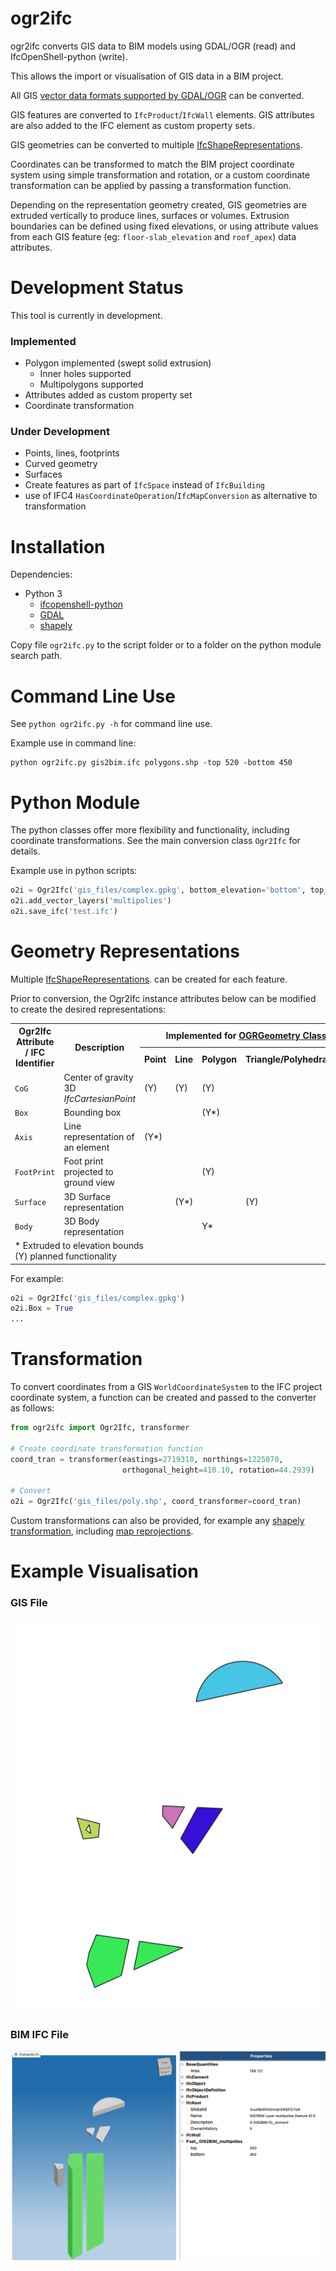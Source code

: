 # ogr2ifc
ogr2ifc converts GIS data to BIM models using GDAL/OGR (read) 
and IfcOpenShell-python (write).

This allows the import or visualisation of GIS data in a BIM project.

All GIS [vector data formats supported by GDAL/OGR](https://gdal.org/drivers/vector/index.html) can be converted.

GIS features are converted to `IfcProduct`/`IfcWall` elements. 
GIS attributes are also added to the IFC element as custom property sets.

GIS geometries can be converted to multiple 
[IfcShapeRepresentations](https://standards.buildingsmart.org/IFC/DEV/IFC4_3/RC1/HTML/schema/ifcrepresentationresource/lexical/ifcshaperepresentation.htm).

Coordinates can be transformed to match the BIM project coordinate system using simple transformation and rotation, or a 
custom coordinate transformation can be applied by passing a transformation function.

Depending on the representation geometry created, GIS geometries are extruded vertically to produce lines, surfaces or volumes.
Extrusion boundaries can be defined using fixed elevations, or using attribute values from each GIS feature 
(eg: `floor-slab_elevation` and `roof_apex`) data attributes.

# Development Status
This tool is currently in development.

### Implemented
* Polygon implemented (swept solid extrusion)
  * Inner holes supported
  * Multipolygons supported
* Attributes added as custom property set
* Coordinate transformation
  
### Under Development
* Points, lines, footprints
* Curved geometry
* Surfaces
* Create features as part of `IfcSpace` instead of `IfcBuilding`
* use of IFC4 `HasCoordinateOperation`/`IfcMapConversion` as alternative to transformation

# Installation
Dependencies:
* Python 3
  * [ifcopenshell-python](http://ifcopenshell.org/python)
  * [GDAL](https://pypi.org/project/GDAL/)
  * [shapely](https://shapely.readthedocs.io/en/stable/manual.html)

Copy file `ogr2ifc.py` to the script folder or to a folder on the python module search path. 

# Command Line Use
See `python ogr2ifc.py -h` for command line use.

Example use in command line:
```
python ogr2ifc.py gis2bim.ifc polygons.shp -top 520 -bottom 450
```

# Python Module
The python classes offer more flexibility and functionality, including coordinate transformations.
See the main conversion class `Ogr2Ifc` for details.

Example use in python scripts:
```python
o2i = Ogr2Ifc('gis_files/complex.gpkg', bottom_elevation='bottom', top_elevation='top')
o2i.add_vector_layers('multipolies')
o2i.save_ifc('test.ifc')
```

# Geometry Representations
Multiple [IfcShapeRepresentations](https://standards.buildingsmart.org/IFC/DEV/IFC4_3/RC1/HTML/schema/ifcrepresentationresource/lexical/ifcshaperepresentation.htm).
 can be created for each feature.

Prior to conversion, the Ogr2Ifc instance attributes below can be modified to 
create the desired representations:

<table>
  <tr>
    <th rowspan="2">Ogr2Ifc Attribute / IFC Identifier</th>
    <th rowspan="2">Description</th>
    <th colspan="4">Implemented for <a href="https://gdal.org/doxygen/classOGRGeometry.html">OGRGeometry Class</a></th>
  </tr>
  <tr><th>Point</th><th>Line</th><th>Polygon</th><th>Triangle/Polyhedral/TIN</th></tr>
  <tr>
    <td><code>CoG</code></td>
    <td>Center of gravity<br>3D <em>IfcCartesianPoint</em></td>
    <td>(Y)</td><td>(Y)</td><td>(Y)</td><td>&nbsp;</td>
  </tr>
  <tr>
    <td><code>Box</code></td>
    <td>Bounding box</td>
  <td>&nbsp;</td><td>&nbsp;</td><td>(Y*)</td><td>&nbsp;</td>
  </tr>
  <tr>
    <td><code>Axis</code></td>
    <td>Line representation of an element</td>
  <td>(Y*)</td><td>&nbsp;</td><td>&nbsp;</td><td>&nbsp;</td>
  </tr>
  <tr>
    <td><code>FootPrint</code></td>
    <td>Foot print projected to ground view</td>
  <td>&nbsp;</td><td>&nbsp;</td><td>(Y)</td><td>&nbsp;</td>
  </tr> 
  <tr>
    <td><code>Surface</code></td>
    <td>3D Surface representation</td>
  <td>&nbsp;</td><td>(Y*)</td><td>&nbsp;</td><td>(Y)</td>
  </tr> 
  <tr>
    <td><code>Body</code></td>
    <td>3D Body representation</td>
  <td>&nbsp;</td><td>&nbsp;</td><td>Y*</td><td>&nbsp;</td>
  </tr>
  <tr>
    <td colspan="6">
      * Extruded to elevation bounds<br>
      (Y) planned functionality
    </td>
  </tr>
</table>


For example:

```python
o2i = Ogr2Ifc('gis_files/complex.gpkg')
o2i.Box = True
...
```

# Transformation
To convert coordinates from a GIS `WorldCoordinateSystem`
to the IFC project coordinate system, a function can be 
created and passed to the converter as follows:

```python
from ogr2ifc import Ogr2Ifc, transformer

# Create coordinate transformation function
coord_tran = transformer(eastings=2719310, northings=1225070, 
                         orthogonal_height=410.10, rotation=44.2939)

# Convert
o2i = Ogr2Ifc('gis_files/poly.shp', coord_transformer=coord_tran)
```

Custom transformations can also be provided, for example
any [shapely transformation](https://shapely.readthedocs.io/en/stable/manual.html#affine-transformations), including
[map reprojections](https://shapely.readthedocs.io/en/stable/manual.html#other-transformations).

# Example Visualisation

### GIS File
![GIS File Source](GIS_file.png?raw=true)
### BIM IFC File
![IFC File](example_ifc.png?raw=true)